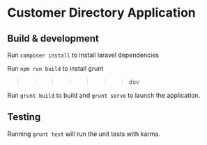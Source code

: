 # Customer Directory Application

## Build & development

Run `composer install` to install laravel dependencies

Run `npm run build` to install grunt
>>>>>>> dev

Run `grunt build` to build and `grunt serve` to launch the application.

## Testing

Running `grunt test` will run the unit tests with karma.
